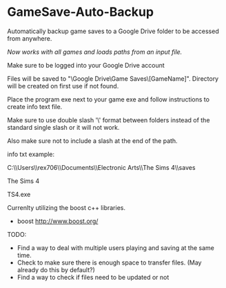 # GameSave-Auto-Backup
Automatically backup game saves to a Google Drive folder to be accessed from anywhere.

*Now works with all games and loads paths from an input file.*

Make sure to be logged into your Google Drive account

Files will be saved to "\Google Drive\Game Saves\\[GameName]". Directory will be created on first use if not found. 

Place the program exe next to your game exe and follow instructions to create info text file.

Make sure to use double slash '\\\' format between folders instead of the standard single slash or it will not work.

Also make sure not to include a slash at the end of the path.

info txt example:

C:\\\Users\\\rex706\\\Documents\\\Electronic Arts\\\The Sims 4\\\saves

The Sims 4

TS4.exe




Currenlty utilizing the boost c++ libraries.
- boost http://www.boost.org/ 



TODO:
- Find a way to deal with multiple users playing and saving at the same time.
- Check to make sure there is enough space to transfer files. (May already do this by default?)
- Find a way to check if files need to be updated or not